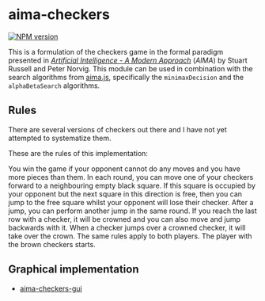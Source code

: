 # aima-checkers

[![NPM version](https://img.shields.io/npm/v/aima-checkers.svg)](https://www.npmjs.com/package/aima-checkers)

This is a formulation of the checkers game in the formal paradigm presented in [*Artificial Intelligence - A Modern Approach*](http://aima.cs.berkeley.edu/) (*AIMA*) by Stuart Russell and Peter Norvig. This module can be used in combination with the search algorithms from [aima.js](https://github.com/davidpomerenke/aima.js), specifically the `minimaxDecision` and the `alphaBetaSearch` algorithms. 

## Rules

There are several versions of checkers out there and I have not yet attempted to systematize them. 

These are the rules of this implementation:

You win the game if your opponent cannot do any moves and you have more pieces than them. In each round, you can move one of your checkers forward to a neighbouring empty black square. If this square is occupied by your opponent but the next square in this direction is free, then you can jump to the free square whilst your opponent will lose their checker. After a jump, you can perform another jump in the same round. If you reach the last row with a checker, it will be crowned and you can also move and jump backwards with it. When a checker jumps over a crowned checker, it will take over the crown. The same rules apply to both players. The player with the brown checkers starts.

## Graphical implementation

- [aima-checkers-gui](https://github.com/davidpomerenke/aima-checkers-gui)
